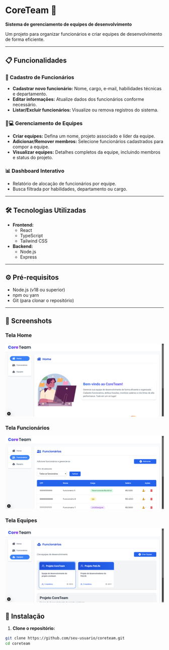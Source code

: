# CoreTeam 🚀

**Sistema de gerenciamento de equipes de desenvolvimento**

Um projeto para organizar funcionários e criar equipes de desenvolvimento de forma eficiente.

---

## 📋 Funcionalidades

### 👤 Cadastro de Funcionários

- **Cadastrar novo funcionário:** Nome, cargo, e-mail, habilidades técnicas e departamento.
- **Editar informações:** Atualize dados dos funcionários conforme necessário.
- **Listar/Excluir funcionários:** Visualize ou remova registros do sistema.

### 🧑💻 Gerenciamento de Equipes

- **Criar equipes:** Defina um nome, projeto associado e líder da equipe.
- **Adicionar/Remover membros:** Selecione funcionários cadastrados para compor a equipe.
- **Visualizar equipes:** Detalhes completos da equipe, incluindo membros e status do projeto.

### 📊 Dashboard Interativo

- Relatório de alocação de funcionários por equipe.
- Busca filtrada por habilidades, departamento ou cargo.

---

## 🛠️ Tecnologias Utilizadas

- **Frontend:**
  - React
  - TypeScript
  - Tailwind CSS
- **Backend:**
  - Node.js
  - Express

---

## ⚙️ Pré-requisitos

- Node.js (v18 ou superior)
- npm ou yarn
- Git (para clonar o repositório)

---

## 📸 Screenshots

### Tela Home

![Tela home](./public/assets/Captura%20de%20tela%202025-02-03%20204104.png)

### Tela Funcionários

![Tela home](./public/assets/Captura%20de%20tela%202025-02-03%20204115.png)

### Tela Equipes

![Tela home](./public/assets/Captura%20de%20tela%202025-02-03%20204132.png)

## 🚀 Instalação

1. **Clone o repositório:**

```bash
git clone https://github.com/seu-usuario/coreteam.git
cd coreteam
```
